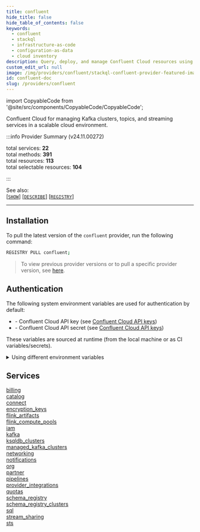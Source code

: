 ```yaml
---
title: confluent
hide_title: false
hide_table_of_contents: false
keywords:
  - confluent
  - stackql
  - infrastructure-as-code
  - configuration-as-data
  - cloud inventory
description: Query, deploy, and manage Confluent Cloud resources using SQL.
custom_edit_url: null
image: /img/providers/confluent/stackql-confluent-provider-featured-image.png
id: confluent-doc
slug: /providers/confluent
---
```


import CopyableCode from '@site/src/components/CopyableCode/CopyableCode';

Confluent Cloud for managing Kafka clusters, topics, and streaming services in a scalable cloud environment.  
    
:::info Provider Summary (v24.11.00272)

<div class="row">
<div class="providerDocColumn">
<span>total services:&nbsp;<b>22</b></span><br />
<span>total methods:&nbsp;<b>391</b></span><br />
</div>
<div class="providerDocColumn">
<span>total resources:&nbsp;<b>113</b></span><br />
<span>total selectable resources:&nbsp;<b>104</b></span><br />
</div>
</div>

:::

See also:   
[[` SHOW `]](https://stackql.io/docs/language-spec/show) [[` DESCRIBE `]](https://stackql.io/docs/language-spec/describe)  [[` REGISTRY `]](https://stackql.io/docs/language-spec/registry)
* * * 

## Installation

To pull the latest version of the `confluent` provider, run the following command:  

```bash
REGISTRY PULL confluent;
```
> To view previous provider versions or to pull a specific provider version, see [here](https://stackql.io/docs/language-spec/registry).  

## Authentication

The following system environment variables are used for authentication by default:  

- <CopyableCode code="CONFLUENT_CLOUD_API_KEY" /> - Confluent Cloud API key (see <a href="https://confluent.cloud/settings/api-keys">Confluent Cloud API keys</a>)
- <CopyableCode code="CONFLUENT_CLOUD_API_SECRET" /> - Confluent Cloud API secret (see <a href="https://confluent.cloud/settings/api-keys">Confluent Cloud API keys</a>)
    
These variables are sourced at runtime (from the local machine or as CI variables/secrets).  

<details>

<summary>Using different environment variables</summary>

To use different environment variables (instead of the defaults), use the `--auth` flag of the `stackql` program.  For example:  

```bash

AUTH='{ "confluent": { "type": "basic", "username_var": "MY_CONFLUENT_CLOUD_API_KEY_VAR", "password_var": "MY_CONFLUENT_CLOUD_API_SECRET_VAR" }}'
stackql shell --auth="${AUTH}"
    
```
or using PowerShell:  

```powershell

$Auth = "{ 'confluent': { 'type': 'basic', 'username_var': 'MY_CONFLUENT_CLOUD_API_KEY_VAR', 'password_var': 'MY_CONFLUENT_CLOUD_API_SECRET_VAR' }}"
stackql.exe shell --auth=$Auth
    
```
</details>

## Services
<div class="row">
<div class="providerDocColumn">
<a href="/providers/confluent/billing/">billing</a><br />
<a href="/providers/confluent/catalog/">catalog</a><br />
<a href="/providers/confluent/connect/">connect</a><br />
<a href="/providers/confluent/encryption_keys/">encryption_keys</a><br />
<a href="/providers/confluent/flink_artifacts/">flink_artifacts</a><br />
<a href="/providers/confluent/flink_compute_pools/">flink_compute_pools</a><br />
<a href="/providers/confluent/iam/">iam</a><br />
<a href="/providers/confluent/kafka/">kafka</a><br />
<a href="/providers/confluent/ksqldb_clusters/">ksqldb_clusters</a><br />
<a href="/providers/confluent/managed_kafka_clusters/">managed_kafka_clusters</a><br />
<a href="/providers/confluent/networking/">networking</a><br />
</div>
<div class="providerDocColumn">
<a href="/providers/confluent/notifications/">notifications</a><br />
<a href="/providers/confluent/org/">org</a><br />
<a href="/providers/confluent/partner/">partner</a><br />
<a href="/providers/confluent/pipelines/">pipelines</a><br />
<a href="/providers/confluent/provider_integrations/">provider_integrations</a><br />
<a href="/providers/confluent/quotas/">quotas</a><br />
<a href="/providers/confluent/schema_registry/">schema_registry</a><br />
<a href="/providers/confluent/schema_registry_clusters/">schema_registry_clusters</a><br />
<a href="/providers/confluent/sql/">sql</a><br />
<a href="/providers/confluent/stream_sharing/">stream_sharing</a><br />
<a href="/providers/confluent/sts/">sts</a><br />
</div>
</div>
